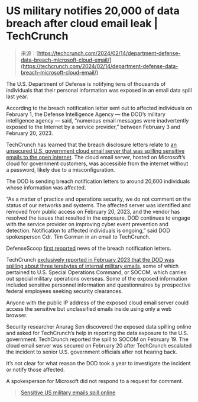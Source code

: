 <!--yml
category: 未分类
date: 2024-05-27 14:51:10
-->

# US military notifies 20,000 of data breach after cloud email leak | TechCrunch

> 来源：[https://techcrunch.com/2024/02/14/department-defense-data-breach-microsoft-cloud-email/](https://techcrunch.com/2024/02/14/department-defense-data-breach-microsoft-cloud-email/)

The U.S. Department of Defense is notifying tens of thousands of individuals that their personal information was exposed in an email data spill last year.

According to the breach notification letter sent out to affected individuals on February 1, the Defense Intelligence Agency — the DOD’s military intelligence agency — said, “numerous email messages were inadvertently exposed to the Internet by a service provider,” between February 3 and February 20, 2023.

TechCrunch has learned that the breach disclosure letters relate to [an unsecured U.S. government cloud email server that was spilling sensitive emails to the open internet](https://techcrunch.com/2023/02/21/sensitive-united-states-military-emails-spill-online/). The cloud email server, hosted on Microsoft’s cloud for government customers, was accessible from the internet without a password, likely due to a misconfiguration.

The DOD is sending breach notification letters to around 20,600 individuals whose information was affected.

“As a matter of practice and operations security, we do not comment on the status of our networks and systems. The affected server was identified and removed from public access on February 20, 2023, and the vendor has resolved the issues that resulted in the exposure. DOD continues to engage with the service provider on improving cyber event prevention and detection. Notification to affected individuals is ongoing,” said DOD spokesperson Cdr. Tim Gorman in an email to TechCrunch.

DefenseScoop [first reported](https://defensescoop.com/2024/02/13/dod-notifying-people-year-old-data-breach/) news of the breach notification letters.

TechCrunch [exclusively reported in February 2023 that the DOD was spilling about three terabytes of internal military emails](https://techcrunch.com/2023/02/21/sensitive-united-states-military-emails-spill-online/), some of which pertained to U.S. Special Operations Command, or SOCOM, which carries out special military operations overseas. Some of the exposed information included sensitive personnel information and questionnaires by prospective federal employees seeking security clearances.

Anyone with the public IP address of the exposed cloud email server could access the sensitive but unclassified emails inside using only a web browser.

Security researcher Anurag Sen discovered the exposed data spilling online and asked for TechCrunch’s help in reporting the data exposure to the U.S. government. TechCrunch reported the spill to SOCOM on February 19\. The cloud email server was secured on February 20 after TechCrunch escalated the incident to senior U.S. government officials after not hearing back.

It’s not clear for what reason the DOD took a year to investigate the incident or notify those affected.

A spokesperson for Microsoft did not respond to a request for comment.

> [Sensitive US military emails spill online](https://techcrunch.com/2023/02/21/sensitive-united-states-military-emails-spill-online/)